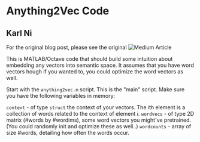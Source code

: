 # Anything2Vec Code
## Karl Ni

For the original blog post, please see the original ![Medium Article](https://gab41.lab41.org/anything2vec-e99ec0dc186#.roxvxhikl)

This is MATLAB/Octave code that should build some intuition about embedding any vectors into semantic space. It assumes that you have word vectors hough if you wanted to, you could optimize the word vectors as well. 

Start with the `anything2vec.m` script. This is the "main" script. Make sure you have the following variables in memory:

`context` - of type `struct` the context of your vectors. The *i*th element is a collection of words related to the context of element *i*.
`wordvecs` - of type 2D matrix (#words by #wordims), some word vectors you might've pretrained. (You could randomly init and optimize these as well..)
`wordcounts` - array of size #words, detailing how often the words occur.
